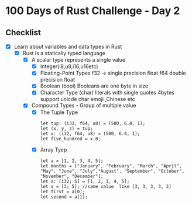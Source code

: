 # 100 Days of Rust Challenge - Day 2

## Checklist

- [x] Learn about variables and data types in Rust
     - [x] Rust is a statically typed language
        - [x] A scalar type represents a single value
            - [x] Integer(i8,u8,i16,u16etc)
            - [x] Floating-Point Types f32 -> single precision float f64 double precision float
            - [x] Boolean (bool) Booleans are one byte in size
            - [x] Character Type (char) literals with single quotes 4bytes support unicde char emoji ,Chinese etc
        - [x] Compound Types -  Group of multiple value 
            - [x] The Tuple Type
                ```rust: 
                let tup: (i32, f64, u8) = (500, 6.4, 1);
                let (x, y, z) = tup;
                let x: (i32, f64, u8) = (500, 6.4, 1);
                let five_hundred = x.0;
             - [x] Array Tyep
                 ```rust:
                 let a = [1, 2, 3, 4, 5];
                 let months = ["January", "February", "March", "April", "May", "June", "July","August", "September", "October", "November", "December"];
                 let a: [i32; 5] = [1, 2, 3, 4, 5];
                 let a = [3; 5]; //same value  like [3, 3, 3, 3, 3]
                 let first = a[0];
                 let second = a[1];
